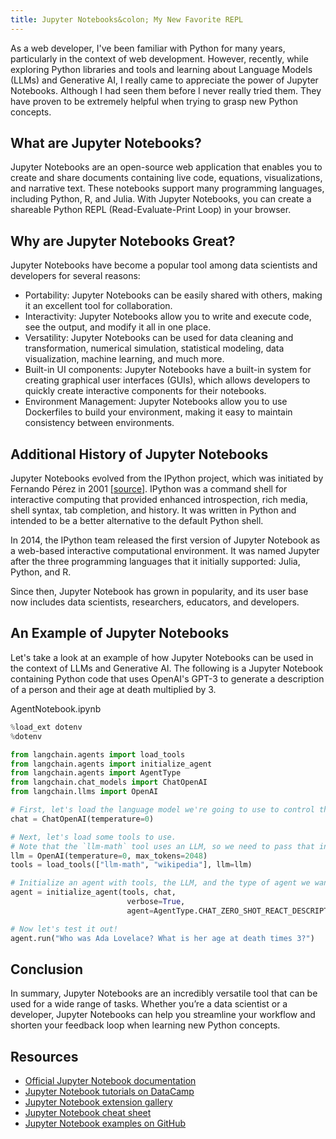 ```yaml
---
title: Jupyter Notebooks&colon; My New Favorite REPL
---
```


As a web developer, I've been familiar with Python for many years, particularly in the context of web development. However, recently, while exploring Python libraries and tools and learning about Language Models (LLMs) and Generative AI, I really came to appreciate the power of Jupyter Notebooks. Although I had seen them before I never really tried them. They have proven to be extremely helpful when trying to grasp new Python concepts.

## What are Jupyter Notebooks?

Jupyter Notebooks are an open-source web application that enables you to create and share documents containing live code, equations, visualizations, and narrative text. These notebooks support many programming languages, including Python, R, and Julia. With Jupyter Notebooks, you can create a shareable Python REPL (Read-Evaluate-Print Loop) in your browser.

## Why are Jupyter Notebooks Great?

Jupyter Notebooks have become a popular tool among data scientists and developers for several reasons:

* Portability: Jupyter Notebooks can be easily shared with others, making it an excellent tool for collaboration.
* Interactivity: Jupyter Notebooks allow you to write and execute code, see the output, and modify it all in one place.
* Versatility: Jupyter Notebooks can be used for data cleaning and transformation, numerical simulation, statistical modeling, data visualization, machine learning, and much more.
* Built-in UI components: Jupyter Notebooks have a built-in system for creating graphical user interfaces (GUIs), which allows developers to quickly create interactive components for their notebooks.
* Environment Management: Jupyter Notebooks allow you to use Dockerfiles to build your environment, making it easy to maintain consistency between environments.

## Additional History of Jupyter Notebooks

Jupyter Notebooks evolved from the IPython project, which was initiated by Fernando Pérez in 2001 [[source](https://en.wikipedia.org/wiki/Jupyter#History)]. IPython was a command shell for interactive computing that provided enhanced introspection, rich media, shell syntax, tab completion, and history. It was written in Python and intended to be a better alternative to the default Python shell.

In 2014, the IPython team released the first version of Jupyter Notebook as a web-based interactive computational environment. It was named Jupyter after the three programming languages that it initially supported: Julia, Python, and R.

Since then, Jupyter Notebook has grown in popularity, and its user base now includes data scientists, researchers, educators, and developers.

## An Example of Jupyter Notebooks

Let's take a look at an example of how Jupyter Notebooks can be used in the context of LLMs and Generative AI. The following is a Jupyter Notebook containing Python code that uses OpenAI's GPT-3 to generate a description of a person and their age at death multiplied by 3.

<figcaption>AgentNotebook.ipynb</figcaption>

```python
%load_ext dotenv
%dotenv

from langchain.agents import load_tools
from langchain.agents import initialize_agent
from langchain.agents import AgentType
from langchain.chat_models import ChatOpenAI
from langchain.llms import OpenAI

# First, let's load the language model we're going to use to control the agent.
chat = ChatOpenAI(temperature=0)

# Next, let's load some tools to use.
# Note that the `llm-math` tool uses an LLM, so we need to pass that in.
llm = OpenAI(temperature=0, max_tokens=2048)
tools = load_tools(["llm-math", "wikipedia"], llm=llm)

# Initialize an agent with tools, the LLM, and the type of agent we want.
agent = initialize_agent(tools, chat,
                          verbose=True,
                          agent=AgentType.CHAT_ZERO_SHOT_REACT_DESCRIPTION)

# Now let's test it out!
agent.run("Who was Ada Lovelace? What is her age at death times 3?")
```

## Conclusion

In summary, Jupyter Notebooks are an incredibly versatile tool that can be used for a wide range of tasks. Whether you’re a data scientist or a developer, Jupyter Notebooks can help you streamline your workflow and shorten your feedback loop when learning new Python concepts.

## Resources

- [Official Jupyter Notebook documentation](https://jupyter-notebook.readthedocs.io/en/stable/)
- [Jupyter Notebook tutorials on DataCamp](https://www.datacamp.com/community/tutorials/tutorial-jupyter-notebook)
- [Jupyter Notebook extension gallery](https://jupyter-contrib-nbextensions.readthedocs.io/en/latest/)
- [Jupyter Notebook cheat sheet](https://www.edureka.co/blog/wp-content/uploads/2018/10/Jupyter_Notebook_CheatSheet_Edureka.pdf)
- [Jupyter Notebook examples on GitHub](https://github.com/jupyter/jupyter/wiki#a-gallery-of-interesting-jupyter-notebooks)

